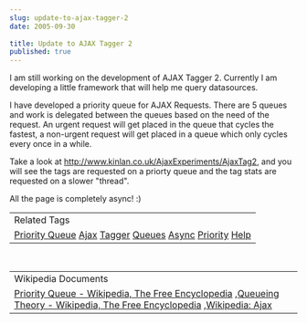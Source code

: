 ```yaml
---
slug: update-to-ajax-tagger-2
date: 2005-09-30
 
title: Update to AJAX Tagger 2
published: true
---
```

I am still working on the development of AJAX Tagger 2.  Currently I am developing a little framework that will help me query datasources.<p />I have developed a priority queue for AJAX Requests.  There are 5 queues and work is delegated between the queues based on the need of the request.  An urgent request will get placed in the queue that cycles the fastest, a non-urgent request will get placed in a queue which only cycles every once in a while.<p />Take a look at <a href="http://www.kinlan.co.uk/AjaxExperiments/AjaxTag2" title="AJAX Tagger Version 2" rel="tag">http://www.kinlan.co.uk/AjaxExperiments/AjaxTag2</a>, and you will see the tags are requested on a priorty queue and the tag stats are requested on a slower "thread".  <p />All the page is completely async! :)<p /><table class="TechnoratiHead TagHeader">
<tr><td>Related Tags</td></tr>
<tr class="Technorati"><td>
<a href="https://paul.kinlan.me/tags/Priority%20Queue" class="Tag" rel="tag">Priority Queue</a> <a href="https://paul.kinlan.me/tags/Ajax" class="Tag" rel="tag">Ajax</a> <a href="https://paul.kinlan.me/tags/Tagger" class="Tag" rel="tag">Tagger</a> <a href="https://paul.kinlan.me/tags/Queues" class="Tag" rel="tag">Queues</a> <a href="https://paul.kinlan.me/tags/Async" class="Tag" rel="tag">Async</a> <a href="https://paul.kinlan.me/tags/Priority" class="Tag" rel="tag">Priority</a> <a href="https://paul.kinlan.me/tags/Help" class="Tag" rel="tag">Help</a>
</td></tr>
</table><br /><table class="TechnoratiHead TagHeader">
<tr><td>Wikipedia Documents</td></tr>
<tr class="Technorati"><td>
<a href="http://en.wikipedia.org/wiki/Priority_queue">Priority Queue - Wikipedia, The Free Encyclopedia</a> ,<a href="http://en.wikipedia.org/wiki/Queueing_theory">Queueing Theory - Wikipedia, The Free Encyclopedia</a> ,<a href="http://en.wikipedia.org/wiki/AJAX">Wikipedia: Ajax</a>
</td></tr>
</table><div class="blogger-post-footer"><img class="posterous_download_image" src="https://blogger.googleusercontent.com/tracker/8109338-112811722747629341?l=www.kinlan.co.uk%2Findex.html" height="1" alt="" width="1" /></div>


